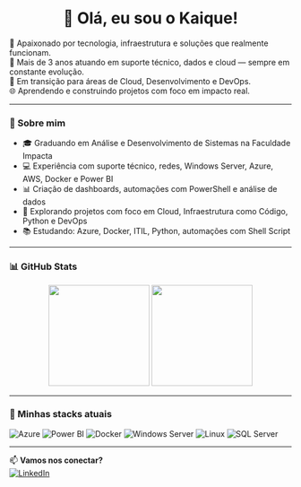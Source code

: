 
<h1 align="center">👋 Olá, eu sou o Kaique!</h1>

🎯 Apaixonado por tecnologia, infraestrutura e soluções que realmente funcionam.  
🔧 Mais de 3 anos atuando em suporte técnico, dados e cloud — sempre em constante evolução.  
🚀 Em transição para áreas de Cloud, Desenvolvimento e DevOps.  
🌐 Aprendendo e construindo projetos com foco em impacto real.

---

### 🧠 Sobre mim

- 🎓 Graduando em Análise e Desenvolvimento de Sistemas na Faculdade Impacta  
- 💻 Experiência com suporte técnico, redes, Windows Server, Azure, AWS, Docker e Power BI  
- 📊 Criação de dashboards, automações com PowerShell e análise de dados  
- 🧪 Explorando projetos com foco em Cloud, Infraestrutura como Código, Python e DevOps  
- 📚 Estudando: Azure, Docker, ITIL, Python, automações com Shell Script

---

### 📊 GitHub Stats

<div align="center">
  <img height="180em" src="https://github-readme-stats.vercel.app/api?username=kaiquecambui&show_icons=true&theme=radical&include_all_commits=true&count_private=true"/>
  <img height="180em" src="https://github-readme-stats.vercel.app/api/top-langs/?username=kaiquecambui&layout=compact&langs_count=7&theme=radical"/>
</div>

---

### 🚀 Minhas stacks atuais

![Azure](https://img.shields.io/badge/Azure-0078D4?style=for-the-badge&logo=microsoftazure&logoColor=white)
![Power BI](https://img.shields.io/badge/PowerBI-F2C811?style=for-the-badge&logo=powerbi&logoColor=black)
![Docker](https://img.shields.io/badge/Docker-2496ED?style=for-the-badge&logo=docker&logoColor=white)
![Windows Server](https://img.shields.io/badge/Windows_Server-0078D6?style=for-the-badge&logo=windows&logoColor=white)
![Linux](https://img.shields.io/badge/Linux-FCC624?style=for-the-badge&logo=linux&logoColor=black)
![SQL Server](https://img.shields.io/badge/SQL_Server-CC2927?style=for-the-badge&logo=microsoftsqlserver&logoColor=white)

---

📫 **Vamos nos conectar?**  
[![LinkedIn](https://img.shields.io/badge/LinkedIn-Kaique_Cambui-0077B5?style=for-the-badge&logo=linkedin&logoColor=white)](https://www.linkedin.com/in/kaique-cambui-940097276/)
